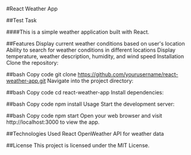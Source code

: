 #React Weather App

##Test Task

####This is a simple weather application built with React.

##Features
Display current weather conditions based on user's location
Ability to search for weather conditions in different locations
Display temperature, weather description, humidity, and wind speed
Installation
Clone the repository:

##bash
Copy code
git clone https://github.com/yourusername/react-weather-app.git
Navigate into the project directory:

##bash
Copy code
cd react-weather-app
Install dependencies:

##bash
Copy code
npm install
Usage
Start the development server:

##bash
Copy code
npm start
Open your web browser and visit http://localhost:3000 to view the app.

##Technologies Used
React
OpenWeather API for weather data

##License
This project is licensed under the MIT License.

